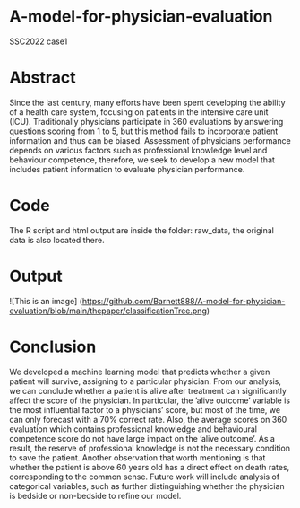 # A-model-for-physician-evaluation
SSC2022 case1

# Abstract
Since the last century, many efforts have been spent developing the ability of a
health care system, focusing on patients in the intensive care unit (ICU). Traditionally
physicians participate in 360 evaluations by answering questions scoring
from 1 to 5, but this method fails to incorporate patient information and thus can
be biased. Assessment of physicians performance depends on various factors such
as professional knowledge level and behaviour competence, therefore, we seek
to develop a new model that includes patient information to evaluate physician
performance.

# Code
The R script and html output are inside the folder: raw_data, 
the original data is also located there.

# Output

![This is an image] (https://github.com/Barnett888/A-model-for-physician-evaluation/blob/main/thepaper/classificationTree.png)


# Conclusion
We developed a machine learning model that predicts whether a given patient will survive, assigning
to a particular physician. From our analysis, we can conclude whether a patient is alive after
treatment can significantly affect the score of the physician.
In particular, the ’alive outcome’ variable is the most influential factor to a physicians’ score, but
most of the time, we can only forecast with a 70% correct rate. Also, the average scores on 360
evaluation which contains professional knowledge and behavioural competence score do not have
large impact on the ’alive outcome’. As a result, the reserve of professional knowledge is not the
necessary condition to save the patient. Another observation that worth mentioning is that whether
the patient is above 60 years old has a direct effect on death rates, corresponding to the common sense.
Future work will include analysis of categorical variables, such as further distinguishing whether the
physician is bedside or non-bedside to refine our model.
